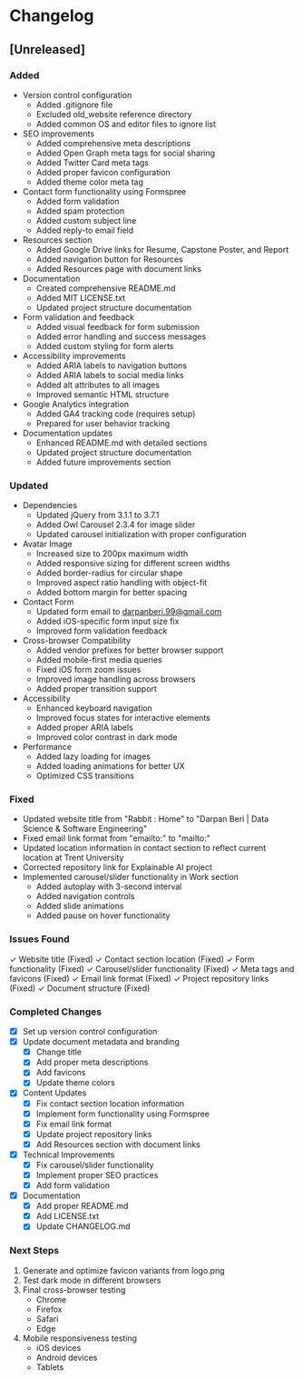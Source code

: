 # Changelog

## [Unreleased]

### Added
- Version control configuration
  - Added .gitignore file
  - Excluded old_website reference directory
  - Added common OS and editor files to ignore list
- SEO improvements
  - Added comprehensive meta descriptions
  - Added Open Graph meta tags for social sharing
  - Added Twitter Card meta tags
  - Added proper favicon configuration
  - Added theme color meta tag
- Contact form functionality using Formspree
  - Added form validation
  - Added spam protection
  - Added custom subject line
  - Added reply-to email field
- Resources section
  - Added Google Drive links for Resume, Capstone Poster, and Report
  - Added navigation button for Resources
  - Added Resources page with document links
- Documentation
  - Created comprehensive README.md
  - Added MIT LICENSE.txt
  - Updated project structure documentation
- Form validation and feedback
  - Added visual feedback for form submission
  - Added error handling and success messages
  - Added custom styling for form alerts
- Accessibility improvements
  - Added ARIA labels to navigation buttons
  - Added ARIA labels to social media links
  - Added alt attributes to all images
  - Improved semantic HTML structure
- Google Analytics integration
  - Added GA4 tracking code (requires setup)
  - Prepared for user behavior tracking
- Documentation updates
  - Enhanced README.md with detailed sections
  - Updated project structure documentation
  - Added future improvements section

### Updated
- Dependencies
  - Updated jQuery from 3.1.1 to 3.7.1
  - Added Owl Carousel 2.3.4 for image slider
  - Updated carousel initialization with proper configuration
- Avatar Image
  - Increased size to 200px maximum width
  - Added responsive sizing for different screen widths
  - Added border-radius for circular shape
  - Improved aspect ratio handling with object-fit
  - Added bottom margin for better spacing
- Contact Form
  - Updated form email to darpanberi.99@gmail.com
  - Added iOS-specific form input size fix
  - Improved form validation feedback
- Cross-browser Compatibility
  - Added vendor prefixes for better browser support
  - Added mobile-first media queries
  - Fixed iOS form zoom issues
  - Improved image handling across browsers
  - Added proper transition support
- Accessibility
  - Enhanced keyboard navigation
  - Improved focus states for interactive elements
  - Added proper ARIA labels
  - Improved color contrast in dark mode
- Performance
  - Added lazy loading for images
  - Added loading animations for better UX
  - Optimized CSS transitions

### Fixed
- Updated website title from "Rabbit : Home" to "Darpan Beri | Data Science & Software Engineering"
- Fixed email link format from "emailto:" to "mailto:"
- Updated location information in contact section to reflect current location at Trent University
- Corrected repository link for Explainable AI project
- Implemented carousel/slider functionality in Work section
  - Added autoplay with 3-second interval
  - Added navigation controls
  - Added slide animations
  - Added pause on hover functionality

### Issues Found
✓ Website title (Fixed)
✓ Contact section location (Fixed)
✓ Form functionality (Fixed)
✓ Carousel/slider functionality (Fixed)
✓ Meta tags and favicons (Fixed)
✓ Email link format (Fixed)
✓ Project repository links (Fixed)
✓ Document structure (Fixed)

### Completed Changes
- [x] Set up version control configuration
- [x] Update document metadata and branding
  - [x] Change title
  - [x] Add proper meta descriptions
  - [x] Add favicons
  - [x] Update theme colors
- [x] Content Updates
  - [x] Fix contact section location information
  - [x] Implement form functionality using Formspree
  - [x] Fix email link format
  - [x] Update project repository links
  - [x] Add Resources section with document links
- [x] Technical Improvements
  - [x] Fix carousel/slider functionality
  - [x] Implement proper SEO practices
  - [x] Add form validation
- [x] Documentation
  - [x] Add proper README.md
  - [x] Add LICENSE.txt
  - [x] Update CHANGELOG.md

### Next Steps
1. Generate and optimize favicon variants from logo.png
2. Test dark mode in different browsers
3. Final cross-browser testing
   - Chrome
   - Firefox
   - Safari
   - Edge
4. Mobile responsiveness testing
   - iOS devices
   - Android devices
   - Tablets